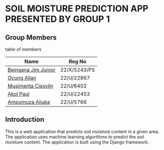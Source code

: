 # SOIL MOISTURE PREDICTION APP PRESENTED BY GROUP 1

## Group Members

table of members

| Name                                                 | Reg No       |
| ---------------------------------------------------- | ------------ |
| [Beingana Jim Junior](https://github.com/jim-junior) | 22/X/5243/PS |
| [Ocung Allan](https://github.com/AllanOcung)         | 22/U/22867   |
| [Musimenta Cissylin](https://github.com/cissylyn)    | 22/U/6402    |
| [Akol Paul]()                                        | 22/U/22453   |
| [Ampumuza Aijuka]()                                  | 22/U/5766    |

## Introduction

This is a web application that predicts soil moisture content in a given area. The application uses machine learning algorithms to predict the soil moisture content. The application is built using the Django framework.